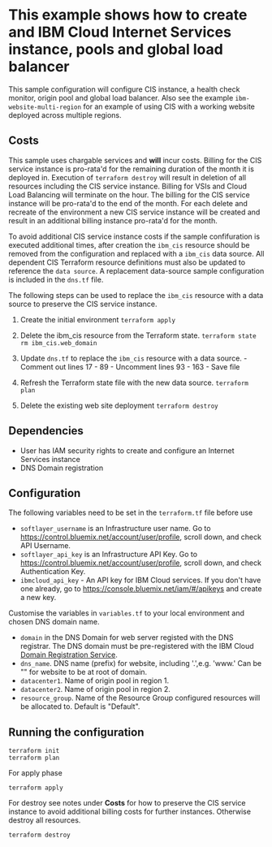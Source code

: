 # This example shows how to create and IBM Cloud Internet Services instance, pools and global load balancer

This sample configuration will configure CIS instance, a health check monitor, origin pool and global load balancer. Also see the example  `ibm-website-multi-region` for an example of using CIS with a working website deployed across multiple regions. 

## Costs

This sample uses chargable services and **will** incur costs. Billing for the CIS service instance is pro-rata'd for the remaining duration of the month it is deployed in. Execution of `terraform destroy` will result in deletion of all resources including the CIS service instance. Billing for VSIs and Cloud Load Balancing will terminate on the hour. The billing for the CIS service instance will be pro-rata'd to the end of the month. For each delete and recreate of the environment a new CIS service instance will be created and result in an additional billing instance pro-rata'd for the month. 

To avoid additional CIS service instance costs if the sample confifuration is executed additional times, after creation the `ibm_cis` resource should be removed from the configuration and replaced with a `ibm_cis` data source. All dependent CIS Terraform resource definitions must also be updated to reference the `data source`. A replacement data-source sample configuration is included in the `dns.tf` file. 

The following steps can be used to replace the `ibm_cis` resource with a data source to preserve the CIS service instance.

  1. Create the initial environment
    `terraform apply`

  2. Delete the ibm_cis resource from the Terraform state.
    `terraform state rm ibm_cis.web_domain`
 

  3. Update `dns.tf` to replace the `ibm_cis` resource with a data source. 
    - Comment out lines 17 - 89
    - Uncomment lines 93 - 163
    - Save file

  4. Refresh the Terraform state file with the new data source.
    `terraform plan`

  5. Delete the existing web site deployment
    `terraform destroy`


## Dependencies

- User has IAM security rights to create and configure an Internet Services instance
- DNS Domain registration

## Configuration 

The following variables need to be set in the `terraform.tf` file before use

* `softlayer_username` is an Infrastructure user name. Go to https://control.bluemix.net/account/user/profile, scroll down, and check API Username.
* `softlayer_api_key` is an Infrastructure API Key. Go to https://control.bluemix.net/account/user/profile, scroll down, and check Authentication Key.
* `ibmcloud_api_key` - An API key for IBM Cloud services. If you don't have one already, go to https://console.bluemix.net/iam/#/apikeys and create a new key.


Customise the variables in `variables.tf` to your local environment and chosen DNS domain name. 

* `domain` in the DNS Domain for web server registed with the DNS registrar. The DNS domain must be pre-registered with the IBM Cloud [Domain Registration Service](https://cloud.ibm.com/classic/services/domains). 
* `dns_name`. DNS name (prefix) for website, including '.',e.g. 'www.' Can be "" for website to be at root of domain. 
* `datacenter1`. Name of origin pool in region 1. 
* `datacenter2`. Name of origin pool in region 2. 
* `resource_group`. Name of the Resource Group configured resources will be allocated to. Default is "Default". 

  

## Running the configuration 
```shell
terraform init
terraform plan
```

For apply phase

```shell
terraform apply
```

For destroy see notes under **Costs** for how to preserve the CIS service instance to avoid additional billing costs for further instances. Otherwise destroy all resources. 

```shell
terraform destroy
```  
